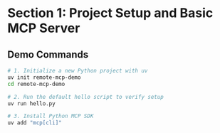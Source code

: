 # Section 1: Project Setup and Basic MCP Server

## Demo Commands

```bash
# 1. Initialize a new Python project with uv
uv init remote-mcp-demo
cd remote-mcp-demo
```

```bash
# 2. Run the default hello script to verify setup
uv run hello.py
```

```bash
# 3. Install Python MCP SDK
uv add "mcp[cli]"
```
